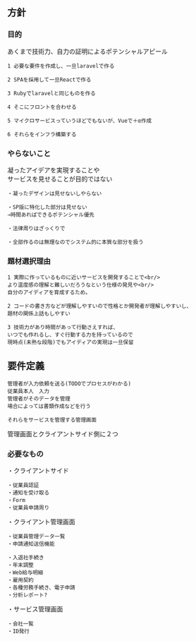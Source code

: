 ## 方針
### 目的
あくまで技術力、自力の証明によるポテンシャルアピール
```
1 必要な要件を作成し、一旦laravelで作る

2 SPAを採用して一旦Reactで作る

3 Rubyでlaravelと同じものを作る

4 そこにフロントを合わせる

5 マイクロサービスっていうほどでもないが、Vueで＋α作成

6 それらをインフラ構築する
```

### やらないこと
凝ったアイデアを実現することや<br/>
サービスを見せることが目的ではない
```
・凝ったデザインは見せないしやらない

・SP版に特化した部分は見せない
→時間あればできるポテンシャル優先

・法律周りはざっくりで

・全部作るのは無理なのでシステム的に本質な部分を扱う
```
### 題材選択理由
```
1 実際に作っているものに近いサービスを開発することで<br/>
より温度感の理解と難しいだろうなという仕様の発見や<br/>
自分のアイディアを育成するため。

2 コードの書き方などが理解しやすいので性格とか開発者が理解しやすいし、
題材の関係上話もしやすい

3 技術力があり時間があって行動さえすれば、
いつでも作れるし、すぐ行動する力を持っているので
現時点(未熟な段階)でもアイディアの実現は一旦保留
```


## 要件定義
```
管理者が入力依頼を送る(TODOでプロセスがわかる)
従業員本人　入力
管理者がそのデータを管理
場合によっては書類作成などを行う

それらをサービスを管理する管理画面
```

管理画面とクライアントサイド側に２つ
### 必要なもの
・クライアントサイド
```
・従業員認証
・通知を受け取る
・Form 
・従業員申請周り
```
・クライアント管理画面
```
・従業員管理データ一覧
・申請通知送信機能

・入退社手続き
・年末調整
・Web給与明細
・雇用契約
・各種労務手続き、電子申請
・分析レポート?
```
・サービス管理画面
```
・会社一覧
・ID発行
```

